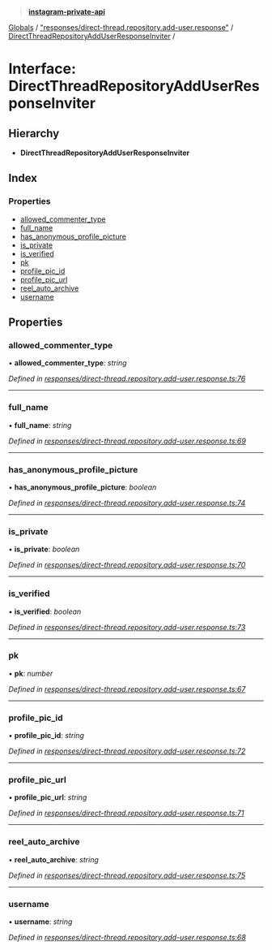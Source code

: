 > **[instagram-private-api](../README.md)**

[Globals](../README.md) / ["responses/direct-thread.repository.add-user.response"](../modules/_responses_direct_thread_repository_add_user_response_.md) / [DirectThreadRepositoryAddUserResponseInviter](_responses_direct_thread_repository_add_user_response_.directthreadrepositoryadduserresponseinviter.md) /

# Interface: DirectThreadRepositoryAddUserResponseInviter

## Hierarchy

* **DirectThreadRepositoryAddUserResponseInviter**

## Index

### Properties

* [allowed_commenter_type](_responses_direct_thread_repository_add_user_response_.directthreadrepositoryadduserresponseinviter.md#allowed_commenter_type)
* [full_name](_responses_direct_thread_repository_add_user_response_.directthreadrepositoryadduserresponseinviter.md#full_name)
* [has_anonymous_profile_picture](_responses_direct_thread_repository_add_user_response_.directthreadrepositoryadduserresponseinviter.md#has_anonymous_profile_picture)
* [is_private](_responses_direct_thread_repository_add_user_response_.directthreadrepositoryadduserresponseinviter.md#is_private)
* [is_verified](_responses_direct_thread_repository_add_user_response_.directthreadrepositoryadduserresponseinviter.md#is_verified)
* [pk](_responses_direct_thread_repository_add_user_response_.directthreadrepositoryadduserresponseinviter.md#pk)
* [profile_pic_id](_responses_direct_thread_repository_add_user_response_.directthreadrepositoryadduserresponseinviter.md#profile_pic_id)
* [profile_pic_url](_responses_direct_thread_repository_add_user_response_.directthreadrepositoryadduserresponseinviter.md#profile_pic_url)
* [reel_auto_archive](_responses_direct_thread_repository_add_user_response_.directthreadrepositoryadduserresponseinviter.md#reel_auto_archive)
* [username](_responses_direct_thread_repository_add_user_response_.directthreadrepositoryadduserresponseinviter.md#username)

## Properties

###  allowed_commenter_type

• **allowed_commenter_type**: *string*

*Defined in [responses/direct-thread.repository.add-user.response.ts:76](https://github.com/dilame/instagram-private-api/blob/e9c516c/src/responses/direct-thread.repository.add-user.response.ts#L76)*

___

###  full_name

• **full_name**: *string*

*Defined in [responses/direct-thread.repository.add-user.response.ts:69](https://github.com/dilame/instagram-private-api/blob/e9c516c/src/responses/direct-thread.repository.add-user.response.ts#L69)*

___

###  has_anonymous_profile_picture

• **has_anonymous_profile_picture**: *boolean*

*Defined in [responses/direct-thread.repository.add-user.response.ts:74](https://github.com/dilame/instagram-private-api/blob/e9c516c/src/responses/direct-thread.repository.add-user.response.ts#L74)*

___

###  is_private

• **is_private**: *boolean*

*Defined in [responses/direct-thread.repository.add-user.response.ts:70](https://github.com/dilame/instagram-private-api/blob/e9c516c/src/responses/direct-thread.repository.add-user.response.ts#L70)*

___

###  is_verified

• **is_verified**: *boolean*

*Defined in [responses/direct-thread.repository.add-user.response.ts:73](https://github.com/dilame/instagram-private-api/blob/e9c516c/src/responses/direct-thread.repository.add-user.response.ts#L73)*

___

###  pk

• **pk**: *number*

*Defined in [responses/direct-thread.repository.add-user.response.ts:67](https://github.com/dilame/instagram-private-api/blob/e9c516c/src/responses/direct-thread.repository.add-user.response.ts#L67)*

___

###  profile_pic_id

• **profile_pic_id**: *string*

*Defined in [responses/direct-thread.repository.add-user.response.ts:72](https://github.com/dilame/instagram-private-api/blob/e9c516c/src/responses/direct-thread.repository.add-user.response.ts#L72)*

___

###  profile_pic_url

• **profile_pic_url**: *string*

*Defined in [responses/direct-thread.repository.add-user.response.ts:71](https://github.com/dilame/instagram-private-api/blob/e9c516c/src/responses/direct-thread.repository.add-user.response.ts#L71)*

___

###  reel_auto_archive

• **reel_auto_archive**: *string*

*Defined in [responses/direct-thread.repository.add-user.response.ts:75](https://github.com/dilame/instagram-private-api/blob/e9c516c/src/responses/direct-thread.repository.add-user.response.ts#L75)*

___

###  username

• **username**: *string*

*Defined in [responses/direct-thread.repository.add-user.response.ts:68](https://github.com/dilame/instagram-private-api/blob/e9c516c/src/responses/direct-thread.repository.add-user.response.ts#L68)*